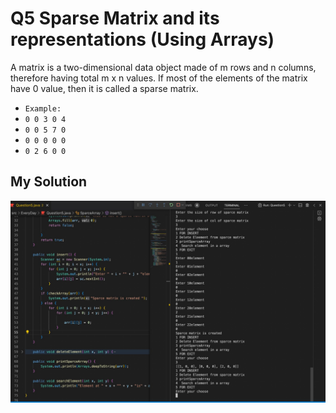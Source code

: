  # Q5 Sparse Matrix and its representations (Using Arrays)
 A matrix is a two-dimensional data object made of m rows and n columns, therefore having total m x n values. If most of the elements of the matrix have 0 value, then it is called a sparse matrix.
 - `Example: `
 - `0 0 3 0 4  `          
 - `0 0 5 7 0`
- `0 0 0 0 0`
- `0 2 6 0 0`
## My Solution
 ![Logo](/ProgramSS/Solution5.jpg)


 